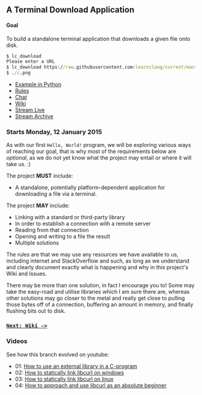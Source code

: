 ## A Terminal Download Application

#### Goal

To build a standalone terminal application that downloads a given file onto disk.

```cmd
$ lc_download
Please enter a URL
$ lc_download https://raw.githubusercontent.com/learnclang/current/master/img/c.png
$ ./c.png
```

- [Example in Python](https://github.com/learnclang/current/blob/master/src/python/lc_download.py)
- [Rules](https://github.com/learnclang/about/wiki/Introduction#rules)
- [Chat](https://gitter.im/learnclang/general)
- [Wiki](https://github.com/learnclang/current/wiki)
- [Stream Live](www.twitch.tv/learnclang)
- [Stream Archive](https://www.youtube.com/channel/UCNoKnO8y1cnv8jfKnYCR5Zg)

### Starts Monday, 12 January 2015

As with our first `Hello, World!` program, we will be exploring various ways of reaching our goal, that is why most of the requirements below are *optional*, as we do not yet know what the project may entail or where it will take us. :)

The project **MUST** include:

- A standalone, potentially platform-dependent application for downloading a file via a terminal.

The project **MAY** include:

- Linking with a standard or third-party library
- In order to establish a connection with a remote server
- Reading from that connection
- Opening and writing to a file the result
- Multiple solutions

The rules are that we may use any resources we have available to us, including internet and StackOverflow and such, as long as we understand and clearly document exactly what is happening and why in this project's Wiki and Issues.

There may be more than one solution, in fact I encourage you to! Some may take the easy-road and utilise libraries which I am sure there are, whereas other solutions may go closer to the metal and really get close to pulling those bytes off of a connection, buffering an amount in memory, and finally flushing bits out to disk.

### [`Next: Wiki ->`](https://github.com/learnclang/current/wiki)

### Videos

See how this branch evolved on youtube:

* 01: [How to use an external library in a C-program](http://youtu.be/9s3UlY0OtTs)
* 02: [How to statically link libcurl on windows ](http://youtu.be/0Y99gfU7mjM)
* 03: [How to statically link libcurl on linux](http://youtu.be/DziKJKXsbB8)
* 04: [How to approach and use libcurl as an absolute beginner](http://youtu.be/ItbpJ51VvS0)